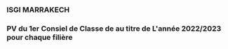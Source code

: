 ### ISGI MARRAKECH
### PV du 1er Consiel de Classe de au titre de L'année 2022/2023 pour chaque filière